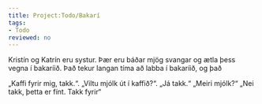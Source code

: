```yaml
---
title: Project:Todo/Bakarí
tags:
- Todo
reviewed: no
---
```


<!--
Jón er í bakaríinu. Hann segir, ‚hvað kostar brauðið þarna?‘
‚Það kostar 700 krónur,‘ segir Kristín. Kristín bakar brauð.
Jón gefur Kristínu 700 krónur.
Allt í einu heyrir hann ‚mjá‘ við fótunum hans.
Það er kötturinn í bakaríinu!
Kötturinn er hvítt og brúnn.
‚Líklega vill hann fá mjólk,‘ segir Kristín.
‚Langar hann ekki í brauð?‘ segir Jón.
Hann gefur kettinum brauð, en kötturinn er ekki hungraður (?).
Kristín setur disk með mjólki á gólfinni.
Kötturinn drekkur mjólkin.
Nú kemur Georg inn í bakaríið. ‚Guðni!‘ segir hann. ‚Ert þú hér!‘
‚Ég var svo stressaður,‘ segir Georg, ‚hann kom ekki heim í nótt.‘
Hann tekur upp Guðna og kyssir hann.
‚Þessi köttur er mjög feitur,‘ segir Georg. ‚Hann má ekki fá fæðu.‘
Kristín hlægir, ‚Haha, hann hefur sjarma!‘ (?)
Georg segir ‚Takk fyrir mjólkinni! Bless bless!‘
‚Bless!‘ segir Kristín. -->

<!-- Það er ekki líklegt. -->

Kristín og Katrín eru systur. Þær eru báðar mjög svangar og ætla þess vegna í bakaríið. Það tekur langan tíma að labba í bakaríið, og það

„Kaffi fyrir mig, takk.“.
„Viltu mjólk út í kaffið?“.
„Já takk.“
„Meiri mjólk?“
„Nei takk, þetta er fínt. Takk fyrir“

